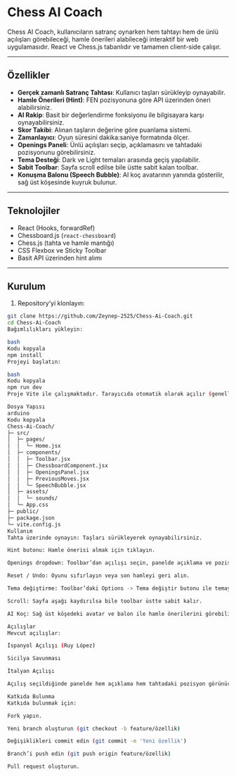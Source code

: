 # Chess AI Coach

Chess AI Coach, kullanıcıların satranç oynarken hem tahtayı hem de ünlü açılışları görebileceği, hamle önerileri alabileceği interaktif bir web uygulamasıdır. React ve Chess.js tabanlıdır ve tamamen client-side çalışır.  

---

## Özellikler

- **Gerçek zamanlı Satranç Tahtası**: Kullanıcı taşları sürükleyip oynayabilir.
- **Hamle Önerileri (Hint)**: FEN pozisyonuna göre API üzerinden öneri alabilirsiniz.
- **AI Rakip**: Basit bir değerlendirme fonksiyonu ile bilgisayara karşı oynayabilirsiniz.
- **Skor Takibi**: Alınan taşların değerine göre puanlama sistemi.
- **Zamanlayıcı**: Oyun süresini dakika:saniye formatında ölçer.
- **Openings Paneli**: Ünlü açılışları seçip, açıklamasını ve tahtadaki pozisyonunu görebilirsiniz.
- **Tema Desteği**: Dark ve Light temaları arasında geçiş yapılabilir.
- **Sabit Toolbar**: Sayfa scroll edilse bile üstte sabit kalan toolbar.
- **Konuşma Balonu (Speech Bubble)**: AI koç avatarının yanında gösterilir, sağ üst köşesinde kuyruk bulunur.

---

## Teknolojiler

- React (Hooks, forwardRef)
- Chessboard.js (`react-chessboard`)
- Chess.js (tahta ve hamle mantığı)
- CSS Flexbox ve Sticky Toolbar
- Basit API üzerinden hint alımı

---

## Kurulum

1. Repository’yi klonlayın:

```bash
git clone https://github.com/Zeynep-2525/Chess-Ai-Coach.git
cd Chess-Ai-Coach
Bağımlılıkları yükleyin:

bash
Kodu kopyala
npm install
Projeyi başlatın:

bash
Kodu kopyala
npm run dev
Proje Vite ile çalışmaktadır. Tarayıcıda otomatik olarak açılır (genellikle http://localhost:5173).

Dosya Yapısı
arduino
Kodu kopyala
Chess-Ai-Coach/
├─ src/
│  ├─ pages/
│  │  └─ Home.jsx
│  ├─ components/
│  │  ├─ Toolbar.jsx
│  │  ├─ ChessboardComponent.jsx
│  │  ├─ OpeningsPanel.jsx
│  │  ├─ PreviousMoves.jsx
│  │  └─ SpeechBubble.jsx
│  ├─ assets/
│  │  └─ sounds/
│  └─ App.css
├─ public/
├─ package.json
└─ vite.config.js
Kullanım
Tahta üzerinde oynayın: Taşları sürükleyerek oynayabilirsiniz.

Hint butonu: Hamle önerisi almak için tıklayın.

Openings dropdown: Toolbar’dan açılışı seçin, panelde açıklama ve pozisyon görüntülensin.

Reset / Undo: Oyunu sıfırlayın veya son hamleyi geri alın.

Tema değiştirme: Toolbar’daki Options -> Tema değiştir butonu ile temayı değiştirin.

Scroll: Sayfa aşağı kaydırılsa bile toolbar üstte sabit kalır.

AI Koç: Sağ üst köşedeki avatar ve balon ile hamle önerilerini görebilirsiniz.

Açılışlar
Mevcut açılışlar:

İspanyol Açılışı (Ruy López)

Sicilya Savunması

İtalyan Açılışı

Açılış seçildiğinde panelde hem açıklama hem tahtadaki pozisyon görünür.

Katkıda Bulunma
Katkıda bulunmak için:

Fork yapın.

Yeni branch oluşturun (git checkout -b feature/özellik)

Değişiklikleri commit edin (git commit -m 'Yeni özellik')

Branch’i push edin (git push origin feature/özellik)

Pull request oluşturun.


